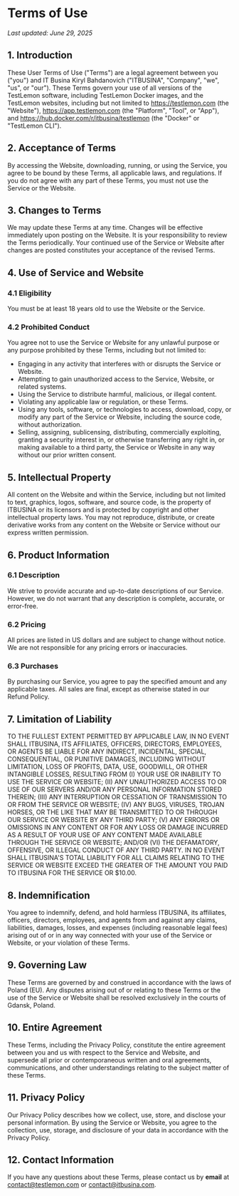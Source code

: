 
# Terms of Use
_Last updated: June 29, 2025_

## 1. Introduction
These User Terms of Use ("Terms") are a legal agreement between you ("you") and IT Busina Kiryl Bahdanovich ("ITBUSINA", "Company", "we", "us", or "our"). These Terms govern your use of all versions of the TestLemon software, including TestLemon Docker images, and the TestLemon websites, including but not limited to https://testlemon.com (the "Website"), https://app.testlemon.com (the "Platform", "Tool", or "App"), and https://hub.docker.com/r/itbusina/testlemon (the "Docker" or "TestLemon CLI").

## 2. Acceptance of Terms
By accessing the Website, downloading, running, or using the Service, you agree to be bound by these Terms, all applicable laws, and regulations. If you do not agree with any part of these Terms, you must not use the Service or the Website.

## 3. Changes to Terms
We may update these Terms at any time. Changes will be effective immediately upon posting on the Website. It is your responsibility to review the Terms periodically. Your continued use of the Service or Website after changes are posted constitutes your acceptance of the revised Terms.

## 4. Use of Service and Website

### 4.1 Eligibility
You must be at least 18 years old to use the Website or the Service.

### 4.2 Prohibited Conduct
You agree not to use the Service or Website for any unlawful purpose or any purpose prohibited by these Terms, including but not limited to:

- Engaging in any activity that interferes with or disrupts the Service or Website.
- Attempting to gain unauthorized access to the Service, Website, or related systems.
- Using the Service to distribute harmful, malicious, or illegal content.
- Violating any applicable law or regulation, or these Terms.
- Using any tools, software, or technologies to access, download, copy, or modify any part of the Service or Website, including the source code, without authorization.
- Selling, assigning, sublicensing, distributing, commercially exploiting, granting a security interest in, or otherwise transferring any right in, or making available to a third party, the Service or Website in any way without our prior written consent.

## 5. Intellectual Property
All content on the Website and within the Service, including but not limited to text, graphics, logos, software, and source code, is the property of ITBUSINA or its licensors and is protected by copyright and other intellectual property laws. You may not reproduce, distribute, or create derivative works from any content on the Website or Service without our express written permission.

## 6. Product Information

### 6.1 Description
We strive to provide accurate and up-to-date descriptions of our Service. However, we do not warrant that any description is complete, accurate, or error-free.

### 6.2 Pricing
All prices are listed in US dollars and are subject to change without notice. We are not responsible for any pricing errors or inaccuracies.

### 6.3 Purchases
By purchasing our Service, you agree to pay the specified amount and any applicable taxes. All sales are final, except as otherwise stated in our Refund Policy.

## 7. Limitation of Liability
TO THE FULLEST EXTENT PERMITTED BY APPLICABLE LAW, IN NO EVENT SHALL ITBUSINA, ITS AFFILIATES, OFFICERS, DIRECTORS, EMPLOYEES, OR AGENTS BE LIABLE FOR ANY INDIRECT, INCIDENTAL, SPECIAL, CONSEQUENTIAL, OR PUNITIVE DAMAGES, INCLUDING WITHOUT LIMITATION, LOSS OF PROFITS, DATA, USE, GOODWILL, OR OTHER INTANGIBLE LOSSES, RESULTING FROM (I) YOUR USE OR INABILITY TO USE THE SERVICE OR WEBSITE; (II) ANY UNAUTHORIZED ACCESS TO OR USE OF OUR SERVERS AND/OR ANY PERSONAL INFORMATION STORED THEREIN; (III) ANY INTERRUPTION OR CESSATION OF TRANSMISSION TO OR FROM THE SERVICE OR WEBSITE; (IV) ANY BUGS, VIRUSES, TROJAN HORSES, OR THE LIKE THAT MAY BE TRANSMITTED TO OR THROUGH OUR SERVICE OR WEBSITE BY ANY THIRD PARTY; (V) ANY ERRORS OR OMISSIONS IN ANY CONTENT OR FOR ANY LOSS OR DAMAGE INCURRED AS A RESULT OF YOUR USE OF ANY CONTENT MADE AVAILABLE THROUGH THE SERVICE OR WEBSITE; AND/OR (VI) THE DEFAMATORY, OFFENSIVE, OR ILLEGAL CONDUCT OF ANY THIRD PARTY. IN NO EVENT SHALL ITBUSINA'S TOTAL LIABILITY FOR ALL CLAIMS RELATING TO THE SERVICE OR WEBSITE EXCEED THE GREATER OF THE AMOUNT YOU PAID TO ITBUSINA FOR THE SERVICE OR $10.00.

## 8. Indemnification
You agree to indemnify, defend, and hold harmless ITBUSINA, its affiliates, officers, directors, employees, and agents from and against any claims, liabilities, damages, losses, and expenses (including reasonable legal fees) arising out of or in any way connected with your use of the Service or Website, or your violation of these Terms.

## 9. Governing Law
These Terms are governed by and construed in accordance with the laws of Poland (EU). Any disputes arising out of or relating to these Terms or the use of the Service or Website shall be resolved exclusively in the courts of Gdansk, Poland.

## 10. Entire Agreement
These Terms, including the Privacy Policy, constitute the entire agreement between you and us with respect to the Service and Website, and supersede all prior or contemporaneous written and oral agreements, communications, and other understandings relating to the subject matter of these Terms.

## 11. Privacy Policy
Our Privacy Policy describes how we collect, use, store, and disclose your personal information. By using the Service or Website, you agree to the collection, use, storage, and disclosure of your data in accordance with the Privacy Policy.

## 12. Contact Information
If you have any questions about these Terms, please contact us by **email** at contact@testlemon.com or contact@itbusina.com.